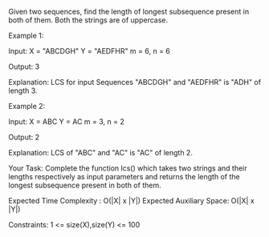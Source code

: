 Given two sequences, find the length of longest subsequence present in both of them. Both the strings are of uppercase.

Example 1:

Input:
X = "ABCDGH"
Y = "AEDFHR"
m = 6, n = 6

Output: 3

Explanation: LCS for input Sequences "ABCDGH" and "AEDFHR" is "ADH" of length 3.

Example 2:

Input:
X = ABC
Y = AC
m = 3, n = 2

Output: 2

Explanation: LCS of "ABC" and "AC" is "AC" of length 2.

Your Task:
Complete the function lcs() which takes two strings and their lengths respectively as input parameters and returns the length of the longest subsequence present in both of them.

Expected Time Complexity : O(|X| x |Y|)
Expected Auxiliary Space: O(|X| x |Y|)

Constraints:
1 <= size(X),size(Y) <= 100